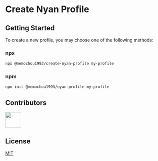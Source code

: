 # Create Nyan Profile

## Getting Started

To create a new profile, you may choose one of the following methods:

### npx

```bash
npx @memochou1993/create-nyan-profile my-profile
```

### npm

```bash
npm init @memochou1993/nyan-profile my-profile
```

## Contributors

<a href="https://github.com/memochou1993/nyan-profile/graphs/contributors">
  <img src="https://contrib.rocks/image?repo=memochou1993/nyan-profile" width="50" />
</a>

## License

[MIT](LICENSE)
